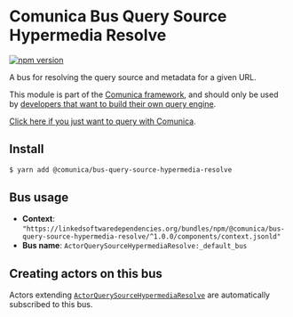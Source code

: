 # Comunica Bus Query Source Hypermedia Resolve

[![npm version](https://badge.fury.io/js/%40comunica%2Fbus-query-source-hypermedia-resolve.svg)](https://www.npmjs.com/package/@comunica/bus-query-source-hypermedia-resolve)

A bus for resolving the query source and metadata for a given URL.

This module is part of the [Comunica framework](https://github.com/comunica/comunica),
and should only be used by [developers that want to build their own query engine](https://comunica.dev/docs/modify/).

[Click here if you just want to query with Comunica](https://comunica.dev/docs/query/).

## Install

```bash
$ yarn add @comunica/bus-query-source-hypermedia-resolve
```

## Bus usage

* **Context**: `"https://linkedsoftwaredependencies.org/bundles/npm/@comunica/bus-query-source-hypermedia-resolve/^1.0.0/components/context.jsonld"`
* **Bus name**: `ActorQuerySourceHypermediaResolve:_default_bus`

## Creating actors on this bus

Actors extending [`ActorQuerySourceHypermediaResolve`](TODO:jsdoc_url) are automatically subscribed to this bus.
